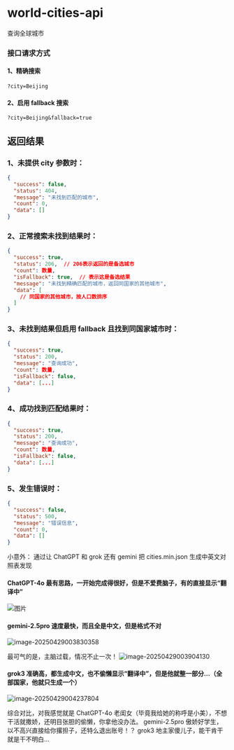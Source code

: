 <!--

 * @Author: Lao Qiao
 * @Date: 2025-04-28 22:42:37
 * @LastEditTime: 2025-04-30 00:03:44
 * @LastEditors: Lao Qiao
 * @FilePath: /world-cities-api/README.md
 * 我秃了，但我更强了~
   -->

# world-cities-api

查询全球城市

### 接口请求方式

#### 1、精确搜索

```
?city=Beijing
```

#### 2、启用 fallback 搜索

```
?city=Beijing&fallback=true
```

## 返回结果

### 1、未提供 city 参数时：

```json
{
  "success": false,
  "status": 404,
  "message": "未找到匹配的城市",
  "count": 0,
  "data": []
}
```

### 2、正常搜索未找到结果时：

```json
{
  "success": true,
  "status": 206,  // 206表示返回的是备选城市
  "count": 数量,
  "isFallback": true,  // 表示这是备选结果
  "message": "未找到精确匹配的城市，返回同国家的其他城市",
  "data": [
    // 同国家的其他城市，按人口数排序
  ]
}
```

### 3、未找到结果但启用 fallback 且找到同国家城市时：

```json
{
  "success": true,
  "status": 200,
  "message": "查询成功",
  "count": 数量,
  "isFallback": false,
  "data": [...]
}
```

### 4、成功找到匹配结果时：

```json
{
  "success": true,
  "status": 200,
  "message": "查询成功",
  "count": 数量,
  "isFallback": false,
  "data": [...]
}
```

### 5、发生错误时：

```json
{
  "success": false,
  "status": 500,
  "message": "错误信息",
  "count": 0,
  "data": []
}
```

小意外：
通过让 ChatGPT 和 grok 还有 gemini 把 cities.min.json 生成中英文对照表发现

#### ChatGPT-4o 最有思路，一开始完成得很好，但是不爱费脑子，有的直接显示“翻译中”

![图片](https://laoqiao.oss-cn-beijing.aliyuncs.com/picgo/20250429003553.png?x-oss-process=style/shuiyin)

#### gemini-2.5pro 速度最快，而且全是中文，但是格式不对

![image-20250429003830358](https://laoqiao.oss-cn-beijing.aliyuncs.com/picgo/image-20250429003830358.png?x-oss-process=style/shuiyin)

最可气的是，主脑过载，情况不止一次！
![image-20250429003904130](https://laoqiao.oss-cn-beijing.aliyuncs.com/picgo/image-20250429003904130.png?x-oss-process=style/shuiyin)

#### grok3 准确高，都生成中文，也不偷懒显示“翻译中”，但是他就整一部分…（全部国家，他就只生成一个）

![image-20250429004237804](https://laoqiao.oss-cn-beijing.aliyuncs.com/picgo/image-20250429004237804.png?x-oss-process=style/shuiyin)

综合对比，对我感觉就是
ChatGPT-4o 老闺女（毕竟我给她的称呼是小美），不想干活就撒娇，还明目张胆的偷懒，你拿他没办法。
gemini-2.5pro 傲娇好学生，以不高兴直接给你撂担子，还特么退出账号！？
grok3 地主家傻儿子，能干肯干就是干不明白…
